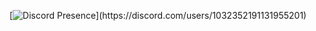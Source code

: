 [![Discord Presence](https://lanyard-profile-readme.vercel.app/api/1032352191131955201?theme=dark&bg=000000&animated=true&hideDiscrim=true&borderRadius=30px&idleMessage=Probably%20not%20doing%20anything...)](https://discord.com/users/1032352191131955201)
